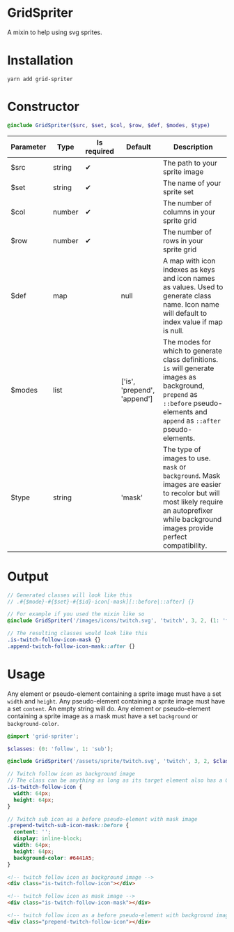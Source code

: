 # GridSpriter
A mixin to help using svg sprites.
# Installation
```shell
yarn add grid-spriter
```
# Constructor
```scss
@include GridSpriter($src, $set, $col, $row, $def, $modes, $type)
```
| Parameter | Type   | Is required | Default                     | Description                                                                                                                                                                              |
|-----------|--------|-------------|-----------------------------|------------------------------------------------------------------------------------------------------------------------------------------------------------------------------------------|
| $src      | string |      ✔      |                             | The path to your sprite image                                                                                                                                                            |
| $set      | string |      ✔      |                             | The name of your sprite set                                                                                                                                                              |
| $col      | number |      ✔      |                             | The number of columns in your sprite grid                                                                                                                                                |
| $row      | number |      ✔      |                             | The number of rows in your sprite grid                                                                                                                                                   |
| $def      | map    |             | null                        | A map with icon indexes as keys and icon names as values. Used to generate class name. Icon name will default to index value if map is null.                                             |
| $modes    | list   |             | ['is', 'prepend', 'append'] | The modes for which to generate class definitions. `is` will generate images as background, `prepend` as `::before` pseudo-elements and `append` as `::after` pseudo-elements.           |
| $type     | string |             | 'mask'                      | The type of images to use. `mask` or `background`. Mask images are easier to recolor but will most likely require an autoprefixer while background images provide perfect compatibility. |
# Output
```scss
// Generated classes will look like this
// .#{$mode}-#{$set}-#{$id}-icon[-mask][::before|::after] {}

// For example if you used the mixin like so
@include GridSpriter('/images/icons/twitch.svg', 'twitch', 3, 2, (1: 'follow'), ['is', 'append']);

// The resulting classes would look like this
.is-twitch-follow-icon-mask {}
.append-twitch-follow-icon-mask::after {}
```
# Usage
Any element or pseudo-element containing a sprite image must have a set `width` and `height`.
Any pseudo-element containing a sprite image must have a set `content`. An empty string will do.
Any element or pseudo-element containing a sprite image as a mask must have a set `background` or `background-color`.
```scss
@import 'grid-spriter';

$classes: (0: 'follow', 1: 'sub');

@include GridSpriter('/assets/sprite/twitch.svg', 'twitch', 3, 2, $classes, ['is', 'append']);

// Twitch follow icon as background image
// The class can be anything as long as its target element also has a GridSpriter generated class
.is-twitch-follow-icon { 
  width: 64px;
  height: 64px;
}

// Twitch sub icon as a before pseudo-element with mask image
.prepend-twitch-sub-icon-mask::before {
  content: '';
  display: inline-block;
  width: 64px;
  height: 64px;
  background-color: #6441A5;
}
```
```html
<!-- twitch follow icon as background image -->
<div class="is-twitch-follow-icon"></div>

<!-- twitch follow icon as mask image -->
<div class="is-twitch-follow-icon-mask"></div>

<!-- twitch follow icon as a before pseudo-element with background image -->
<div class="prepend-twitch-follow-icon"></div>
```
